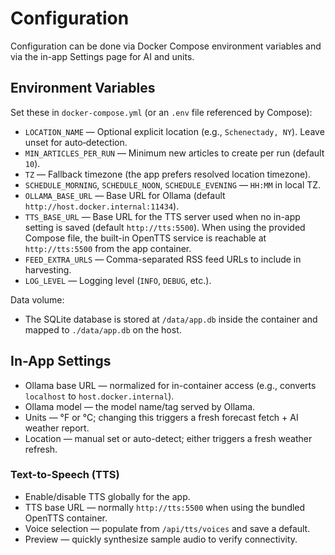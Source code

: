 # Configuration

Configuration can be done via Docker Compose environment variables and via the in-app Settings page for AI and units.

## Environment Variables

Set these in `docker-compose.yml` (or an `.env` file referenced by Compose):

- `LOCATION_NAME` — Optional explicit location (e.g., `Schenectady, NY`). Leave unset for auto‑detection.
- `MIN_ARTICLES_PER_RUN` — Minimum new articles to create per run (default `10`).
- `TZ` — Fallback timezone (the app prefers resolved location timezone).
- `SCHEDULE_MORNING`, `SCHEDULE_NOON`, `SCHEDULE_EVENING` — `HH:MM` in local TZ.
- `OLLAMA_BASE_URL` — Base URL for Ollama (default `http://host.docker.internal:11434`).
- `TTS_BASE_URL` — Base URL for the TTS server used when no in-app setting is saved (default `http://tts:5500`). When using the provided Compose file, the built-in OpenTTS service is reachable at `http://tts:5500` from the app container.
- `FEED_EXTRA_URLS` — Comma-separated RSS feed URLs to include in harvesting.
- `LOG_LEVEL` — Logging level (`INFO`, `DEBUG`, etc.).

Data volume:

- The SQLite database is stored at `/data/app.db` inside the container and mapped to `./data/app.db` on the host.

## In-App Settings

- Ollama base URL — normalized for in-container access (e.g., converts `localhost` to `host.docker.internal`).
- Ollama model — the model name/tag served by Ollama.
- Units — °F or °C; changing this triggers a fresh forecast fetch + AI weather report.
- Location — manual set or auto-detect; either triggers a fresh weather refresh.

### Text-to-Speech (TTS)

- Enable/disable TTS globally for the app.
- TTS base URL — normally `http://tts:5500` when using the bundled OpenTTS container.
- Voice selection — populate from `/api/tts/voices` and save a default.
- Preview — quickly synthesize sample audio to verify connectivity.
